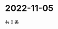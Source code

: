 # 2022-11-05

共 0 条

<!-- BEGIN WEIBO -->
<!-- 最后更新时间 Sat Nov 05 2022 19:13:09 GMT+0800 (China Standard Time) -->

<!-- END WEIBO -->
